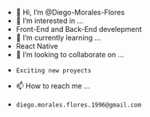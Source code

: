- 👋 Hi, I’m @Diego-Morales-Flores
- 👀 I’m interested in ...
-   Front-End and Back-End develepment
- 🌱 I’m currently learning ...
-   React Native
- 💞️ I’m looking to collaborate on ...
-     Exciting new proyects 
- 📫 How to reach me ...
-     diego.morales.flores.1996@gmail.com

<!---
Diego-Morales-Flores/Diego-Morales-Flores is a ✨ special ✨ repository because its `README.md` (this file) appears on your GitHub profile.
You can click the Preview link to take a look at your changes.
--->
